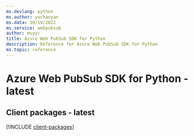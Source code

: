 ```yaml
---
ms.devlang: python
ms.author: yuchaoyan
ms.data: 10/19/2022
ms.service: webpubsub
author: msyyc
title: Azure Web PubSub SDK for Python
description: Reference for Azure Web PubSub SDK for Python
ms.topic: reference
---
```

# Azure Web PubSub SDK for Python - latest

## Client packages - latest
[!INCLUDE [client-packages](web-pubsub-client-index.md)]